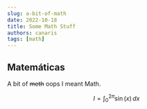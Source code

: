 ```yaml
---
slug: a-bit-of-math
date: 2022-10-18
title: Some Math Stuff
authors: canaris
tags: [math]
---
```


<!--truncate-->

## Matemáticas

A bit of ~~meth~~ oops I meant Math.

$$
I = \int_0^{2\pi} \sin(x)\,dx
$$